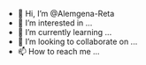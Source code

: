 - 👋 Hi, I’m @Alemgena-Reta
- 👀 I’m interested in ...
- 🌱 I’m currently learning ...
- 💞️ I’m looking to collaborate on ...
- 📫 How to reach me ...

<!---
Alemgena-Reta/Alemgena-Reta is a ✨ special ✨ repository because its `README.md` (this file) appears on your GitHub profile.
You can click the Preview link to take a look at your changes.
--->
